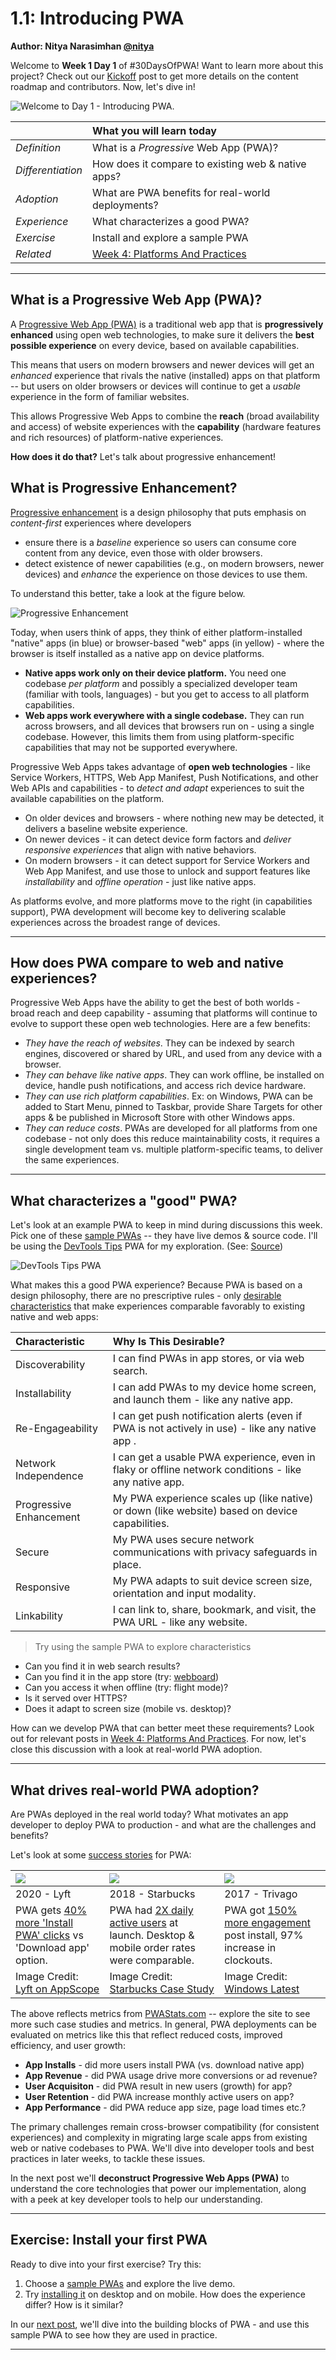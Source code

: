 # 1.1: Introducing PWA

**Author: Nitya Narasimhan [@nitya](https://twitter.com/nitya)**

Welcome to **Week 1 Day 1** of #30DaysOfPWA! Want to learn more about this project? Check out our [Kickoff](../kickoff.md) post to get more details on the content roadmap and contributors. Now, let's dive in!

![Welcome to Day 1 - Introducing PWA.](_media/day-01.jpg)


|  | What you will learn today |
|:--- |:---|
| _Definition_ | What is a _Progressive_ Web App (PWA)? |
| _Differentiation_ | How does it compare to existing web & native apps? |
| _Adoption_ | What are PWA benefits for real-world deployments? |
| _Experience_ | What characterizes a good PWA? |
| _Exercise_ | Install and explore a sample PWA |
| _Related_ |[Week 4: Platforms And Practices](../platforms-practices) |

---

## What is a Progressive Web App (PWA)?

A [Progressive Web App (PWA)](https://aka.ms/learn-PWA/30Days-1.1/docs.microsoft.com/en-us/microsoft-edge/progressive-web-apps-chromium) is a traditional web app that is **progressively enhanced** using open web technologies, to make sure it delivers the **best possible experience** on every device, based on available capabilities.

This means that users on modern browsers and newer devices will get an _enhanced_ experience that rivals the native (installed) apps on that platform -- but users on older browsers or devices will continue to get a _usable_ experience in the form of familiar websites.

This allows Progressive Web Apps to combine the **reach** (broad availability and access) of website experiences with the **capability** (hardware features and rich resources) of platform-native experiences. 

**How does it do that?** Let's talk about progressive enhancement!

## What is Progressive Enhancement?
 
[Progressive enhancement](https://aka.ms/learn-PWA/30Days-1.1/alistapart.com/article/understandingprogressiveenhancement) is a design philosophy that puts emphasis on _content-first_ experiences where developers
 * ensure there is a _baseline_ experience so users can consume core content from any device, even those with older browsers.
 * detect existence of newer capabilities (e.g., on modern browsers, newer devices) and _enhance_ the experience on those devices to use them.

To understand this better, take a look at the figure below.

![Progressive Enhancement](_media/progressive.png)

Today, when users think of apps, they think of either platform-installed "native" apps (in blue) or browser-based "web" apps (in yellow) - where the browser is itself installed as a native app on device platforms. 

 * **Native apps work only on their device platform.** You need one codebase _per platform_ and possibly a specialized developer team (familiar with tools, languages) - but you get to access to all platform capabilities.
 * **Web apps work everywhere with a single codebase.** They can run across browsers, and all devices that browsers run on - using a single codebase. However, this limits them from using platform-specific capabilities that may not be supported everywhere.

Progressive Web Apps takes advantage of **open web technologies** - like Service Workers, HTTPS, Web App Manifest, Push Notifications, and other Web APIs and capabilities - to _detect and adapt_ experiences to suit the available capabilities on the platform.
 * On older devices and browsers - where nothing new may be  detected, it delivers a baseline website experience.
 * On newer devices - it can detect device form factors and *deliver responsive experiences* that align with native behaviors.
 * On modern browsers - it can detect support for Service Workers and Web App Manifest, and use those to unlock and support features like _installability_ and _offline operation_ - just like native apps.

As platforms evolve, and more platforms move to the right (in capabilities support), PWA development will become key to delivering scalable experiences across the broadest range of devices.

---

## How does PWA compare to web and native experiences?

Progressive Web Apps have the ability to get the best of both worlds - broad reach and deep capability - assuming that platforms will continue to evolve to support these open web technologies. Here are a few benefits:

 * _They have the reach of websites_. They can be indexed by search engines, discovered or shared by URL, and used from any device with a browser.
 * _They can behave like native apps_. They can work offline, be installed on device, handle push notifications, and access rich device hardware.
 * _They can use rich platform capabilities_. Ex: on Windows, PWA can be added to Start Menu, pinned to Taskbar, provide Share Targets for other apps & be published in Microsoft Store with other Windows apps.
 * _They can reduce costs_. PWAs are developed for all platforms from one codebase - not only does this reduce maintainability costs, it requires a single development team vs. multiple platform-specific teams, to deliver the same experiences.

---

## What characterizes a "good" PWA?

Let's look at an example PWA to keep in mind during discussions this week. Pick one of these [sample PWAs](https://aka.ms/learn-PWA/30Days-1.1/docs.microsoft.com/en-us/microsoft-edge/progressive-web-apps-chromium/demo-pwas) -- they have live demos & source code. I'll be using the [DevTools Tips](https://aka.ms/learn-PWA/30Days-1.1/devtoolstips.org) PWA for my exploration. (See: [Source](https://aka.ms/learn-PWA/30Days-1.1/github.com/captainbrosset/devtools-tips))

![DevTools Tips PWA](_media/devtooltips.png)

What makes this a good PWA experience? Because PWA is based on a design philosophy, there are no prescriptive rules - only [desirable characteristics](https://aka.ms/learn-PWA/30Days-1.1/docs.microsoft.com/en-us/microsoft-edge/progressive-web-apps-chromium/#characteristics-of-a-progressive-web-app-pwa) that make experiences comparable favorably to existing native and web apps:

| Characteristic | Why Is This Desirable? |
|:---|:---|
| Discoverability | I can find PWAs in app stores, or via web search. |
| Installability | I can add PWAs to my device home screen, and launch them - like any native app. |
| Re-Engageability | I can get push notification alerts (even if PWA is not actively in use) - like any native app . |
| Network Independence | I can get a usable PWA experience, even in flaky or offline network conditions - like any native app. |
| Progressive Enhancement | My PWA experience scales up (like native) or down (like website) based on device capabilities. |
| Secure | My PWA uses secure network communications with privacy safeguards in place. |
| Responsive | My PWA adapts to suit device screen size, orientation and input modality. |
| Linkability | I can link to, share, bookmark, and visit, the PWA URL - like any website. |

> Try using the sample PWA to explore characteristics 

 * Can you find it in web search results? 
 * Can you find it in the app store (try: [webboard](https://aka.ms/learn-PWA/30Days-1.1/www.microsoft.com/en-us/p/webboard/9p53q9bf3mv6))
 * Can you access it when offline (try: flight mode)? 
 * Is it served over HTTPS? 
 * Does it adapt to screen size (mobile vs. desktop)? 

How can we develop PWA that can better meet these requirements? Look out for relevant posts in [Week 4: Platforms And Practices](../platforms-practices). For now, let's close this discussion with a look at real-world PWA adoption. 

---

## What drives real-world PWA adoption?

Are PWAs deployed in the real world today? What motivates an app developer to deploy PWA to production - and what are the challenges and benefits?

Let's look at some [success stories](https://aka.ms/learn-PWA/30Days-1.1/docs.microsoft.com/en-us/microsoft-edge/progressive-web-apps-chromium/#success-stories) for PWA:

|![](_media/pwa-lyft.png) | ![](_media/pwa-starbucks.jpeg)|![](_media/pwa-trivago.jpeg) |
|:---|:---|:---|
|2020 - Lyft | 2018 - Starbucks | 2017 - Trivago |
| PWA gets [40% more 'Install PWA' clicks](https://aka.ms/learn-PWA/30Days-1.1/twitter.com/ebidel/status/1445425210119704578)  vs 'Download app' option.  | PWA had [2X daily active users](https://aka.ms/learn-PWA/30Days-1.1/twitter.com/davidbrunelle/status/993960071406080000) at launch. Desktop & mobile order rates were comparable.| PWA got [150% more engagement](https://aka.ms/learn-PWA/30Days-1.1/twitter.com/ebidel/status/1445425210119704578) post install, 97% increase in clockouts. |
| Image Credit: <br/> [Lyft on AppScope](https://appsco.pe/app/lyft) |Image Credit: <br/> [Starbucks Case Study](https://formidable.com/work/starbucks-progressive-web-app/) | Image Credit: <br/> [Windows Latest](https://www.windowslatest.com/2018/04/30/trivago-pushes-its-official-pwa-app-to-the-microsoft-store/)|

The above reflects metrics from [PWAStats.com](https://aka.ms/learn-PWA/30Days-1.1/pwastats.com) -- explore the site to see more such case studies and metrics. In general, PWA deployments can be evaluated on metrics like this that reflect reduced costs, improved efficiency, and user growth:

 * **App Installs** - did more users install PWA (vs. download native app)
 * **App Revenue** - did PWA usage drive more conversions or ad revenue?
 * **User Acquisiton** - did PWA result in new users (growth) for app?
 * **User Retention** - did PWA increase monthly active users on app?
 * **App Performance** - did PWA reduce app size, page load times etc.? 

The primary challenges remain cross-browser compatibility (for consistent experiences) and complexity in migrating large scale apps from existing web or native codebases to PWA. We'll dive into developer tools and best practices in later weeks, to tackle these issues.

In the next post we'll **deconstruct Progressive Web Apps (PWA)** to understand the core technologies that power our implementation, along with a peek at key developer tools to help our understanding.

---

## Exercise: Install your first PWA

Ready to dive into your first exercise? Try this: 
 1. Choose a [sample PWAs](https://aka.ms/learn-PWA/30Days-1.1/docs.microsoft.com/en-us/microsoft-edge/progressive-web-apps-chromium/demo-pwas) and explore the live demo.
 2. Try [installing it](https://aka.ms/learn-PWA/30Days-1.1/docs.microsoft.com/en-us/microsoft-edge/progressive-web-apps-chromium/ux#installing-a-pwa)  on desktop and on mobile. How does the experience differ? How is it similar?

In our [next post](02.md), we'll dive into the building blocks of PWA - and use this sample PWA to see how they are used in practice.


---
